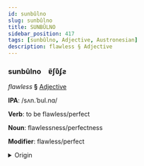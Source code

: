 ```yaml
---
id: sunbûlno
slug: sunbûlno
title: SUNBÛLNO
sidebar_position: 417
tags: [sunbûlno, Adjective, Austronesian]
description: flawless § Adjective
---
```


### sunbûlno&emsp;<span kind="abugida">ɐ̃ʃʋ͊ʄƨ</span>

*flawless* **§** [Adjective](../../tags/Adjective)

**IPA**: /sʌn.ˈbul.nɑ/

**Verb**: to be flawless/perfect

**Noun**: flawlessness/perfectness

**Modifier**: flawless/perfect

<details>
    <summary>Origin</summary>
    Indonesian sêmpurna /səm.pur.na/<br/>
    <em>Austronesian Language Family</em>
</details>